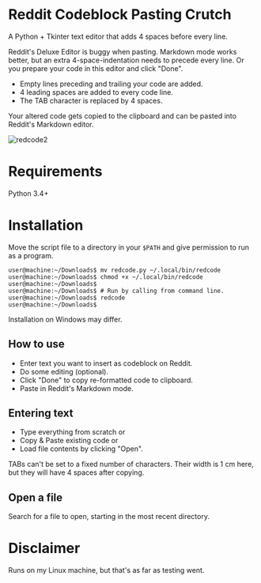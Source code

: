 # Reddit Codeblock Pasting Crutch
A Python + Tkinter text editor that adds 4 spaces before every line.

Reddit's Deluxe Editor is buggy when pasting. Markdown mode works better, but an extra 4-space-indentation needs to precede every line. Or you prepare your code in this editor and click "Done".

* Empty lines preceding and trailing your code are added.
* 4 leading spaces are added to every code line.
* The TAB character is replaced by 4 spaces.

Your altered code gets copied to the clipboard and can be pasted into Reddit's Markdown editor.

![redcode2](https://user-images.githubusercontent.com/47459835/144369082-ffac8535-2a84-475b-b910-645a364963b3.png)

# Requirements
Python 3.4+

# Installation
Move the script file to a directory in your `$PATH` and give permission to run as a program.

    user@machine:~/Downloads$ mv redcode.py ~/.local/bin/redcode
    user@machine:~/Downloads$ chmod +x ~/.local/bin/redcode
    user@machine:~/Downloads$ 
    user@machine:~/Downloads$ # Run by calling from command line.
    user@machine:~/Downloads$ redcode
    user@machine:~/Downloads$ 
    
Installation on Windows may differ.

## How to use
* Enter text you want to insert as codeblock on Reddit.
* Do some editing (optional).
* Click "Done" to copy re-formatted code to clipboard.
* Paste in Reddit's Markdown mode.

## Entering text
* Type everything from scratch or
* Copy & Paste existing code or
* Load file contents by clicking "Open".

TABs can't be set to a fixed number of characters. Their width is 1 cm here, but they will have 4 spaces after copying.

## Open a file
Search for a file to open, starting in the most recent directory.

# Disclaimer
Runs on my Linux machine, but that's as far as testing went.
